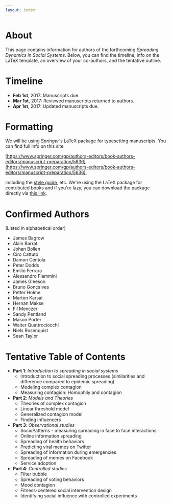 ```yaml
---
layout: index
---
```


# About
This page contains information for authors of the forthcoming _Spreading Dynamics in Social Systems_. Below, you can find the timeline, info on the LaTeX template, an overview of your co-authors, and the tentative outline. 

# Timeline

* **Feb 1st**, 2017: Manuscripts due.
* **Mar 1st**, 2017: Reviewed manuscripts returned to authors.
* **Apr 1st**, 2017: Updated manuscripts due. 

# Formatting
We will be using _Springer's_ LaTeX package for typesetting manuscripts. You can find full info on this site

[https://www.springer.com/gp/authors-editors/book-authors-editors/manuscript-preparation/5636](https://www.springer.com/gp/authors-editors/book-authors-editors/manuscript-preparation/5636),

including the [style guide](http://resource-cms.springer.com/springer-cms/rest/v1/content/990/data/v7/Manuscript+guidelines+for+English+books), etc. We're using the LaTeX package for contributed books and if you're lazy, you can download the package directly via [this link](http://resource-cms.springer.com/springer-cms/rest/v1/content/20568/data/v1/contributed+books).


# Confirmed Authors
(Listed in alphabetical order)

* James Bagrow
* Alain Barrat
* Johan Bollen
* Ciro Cattuto
* Damon Centola
* Peter Dodds
* Emilio Ferrara
* Alessandro Flammini
* James Gleeson
* Bruno Gonçalves
* Petter Holme
* Marton Karsai
* Hernan Makse
* Fil Menczer
* Sandy Pentland
* Mason Porter
* Walter Quattrociocchi
* Niels Rosenquist
* Sean Taylor

# Tentative Table of Contents

* **Part 1**: _Introduction to spreading in social systems_
  * Introduction to social spreading processes (similarities and difference compared to epidemic spreading)
  * Modeling complex contagion 
  * Measuring contagion: Homophily and contagion 
* **Part 2**: _Models and Theories_
  * Theories of complex contagion
  * Linear threshold model
  * Generalized contagion model
  * Finding influencers
* **Part 3**: _Observational studies_
  * SocioPatterns - measuring spreading in face to face interactions
  * Online information spreading
  * Spreading of health behaviors
  * Predicting viral memes on Twitter 
  * Spreading of information during emergencies
  * Spreading of memes on Facebook
  * Service adoption
* **Part 4**: _Controlled studies_
  * Filter bubble
  * Spreading of voting behaviors
  * Mood contagion
  * Fitness-centered social intervention design
  * Identifying social influence with controlled experiments
